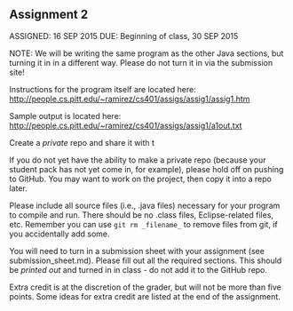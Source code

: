 ## Assignment 2

ASSIGNED: 16 SEP 2015
DUE: Beginning of class, 30 SEP 2015

NOTE: We will be writing the same program as the other Java sections, but turning it in in a different way.  Please do not turn it in via the submission site!

Instructions for the program itself are located here: http://people.cs.pitt.edu/~ramirez/cs401/assigs/assig1/assig1.htm

Sample output is located here: http://people.cs.pitt.edu/~ramirez/cs401/assigs/assig1/a1out.txt

Create a _private_ repo and share it with t

If you do not yet have the ability to make a private repo (because your student pack has not yet come in, for example), please hold off on pushing to GitHub.  You may want to work on the project, then copy it into a repo later.

Please include all source files (i.e., .java files) necessary for your program to compile and run.  There should be no .class files, Eclipse-related files, etc.  Remember you can use `git rm _filename_` to remove files from git, if you accidentally add some.

You will need to turn in a submission sheet with your assignment (see submission_sheet.md).  Please fill out all the required sections.  This should be _printed out_ and turned in in class - do not add it to the GitHub repo.

Extra credit is at the discretion of the grader, but will not be more than five points.  Some ideas for extra credit are listed at the end of the assignment.



